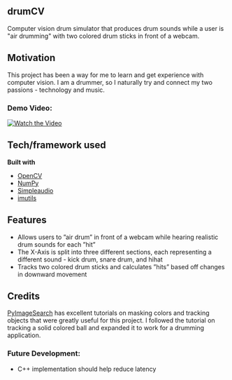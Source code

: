## drumCV
Computer vision drum simulator that produces drum sounds while a user is "air drumming" with two colored drum sticks in front of a webcam.

## Motivation
This project has been a way for me to learn and get experience with computer vision. I am a drummer, so I naturally try and connect my two passions - technology and music. 

### Demo Video:
[![Watch the Video](https://img.youtube.com/vi/Ml6xNJcYsfQ/0.jpg)](https://www.youtube.com/embed/Ml6xNJcYsfQ)

## Tech/framework used
<b>Built with</b>
- [OpenCV](https://opencv.org)
- [NumPy](https://numpy.org)
- [Simpleaudio](https://pypi.org/project/simpleaudio/)
- [imutils](https://www.pyimagesearch.com/2015/02/02/just-open-sourced-personal-imutils-package-series-opencv-convenience-functions/)

## Features
* Allows users to ”air drum” in front of a webcam while hearing realistic drum sounds for each ”hit”
* The X-Axis is split into three different sections, each representing a different sound - kick drum, snare drum, and hihat
* Tracks two colored drum sticks and calculates ”hits” based off changes in downward movement

## Credits
[PyImageSearch](https://www.pyimagesearch.com) has excellent tutorials on masking colors and tracking objects that were greatly useful for this project. I followed the tutorial on tracking a solid colored ball and expanded it to work for a drumming application.

### Future Development:
* C++ implementation should help reduce latency
